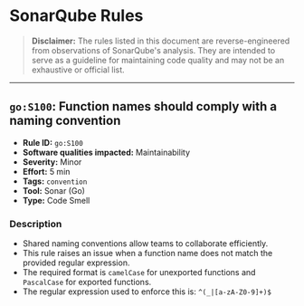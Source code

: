 # SonarQube Rules

> **Disclaimer:** The rules listed in this document are reverse-engineered from observations of SonarQube's analysis. They are intended to serve as a guideline for maintaining code quality and may not be an exhaustive or official list.

---

## `go:S100`: Function names should comply with a naming convention

*   **Rule ID:** `go:S100`
*   **Software qualities impacted:** Maintainability
*   **Severity:** Minor
*   **Effort:** 5 min
*   **Tags:** `convention`
*   **Tool:** Sonar (Go)
*   **Type:** Code Smell

### Description

*   Shared naming conventions allow teams to collaborate efficiently.
*   This rule raises an issue when a function name does not match the provided regular expression.
*   The required format is `camelCase` for unexported functions and `PascalCase` for exported functions.
*   The regular expression used to enforce this is: `^(_|[a-zA-Z0-9]+)$`
